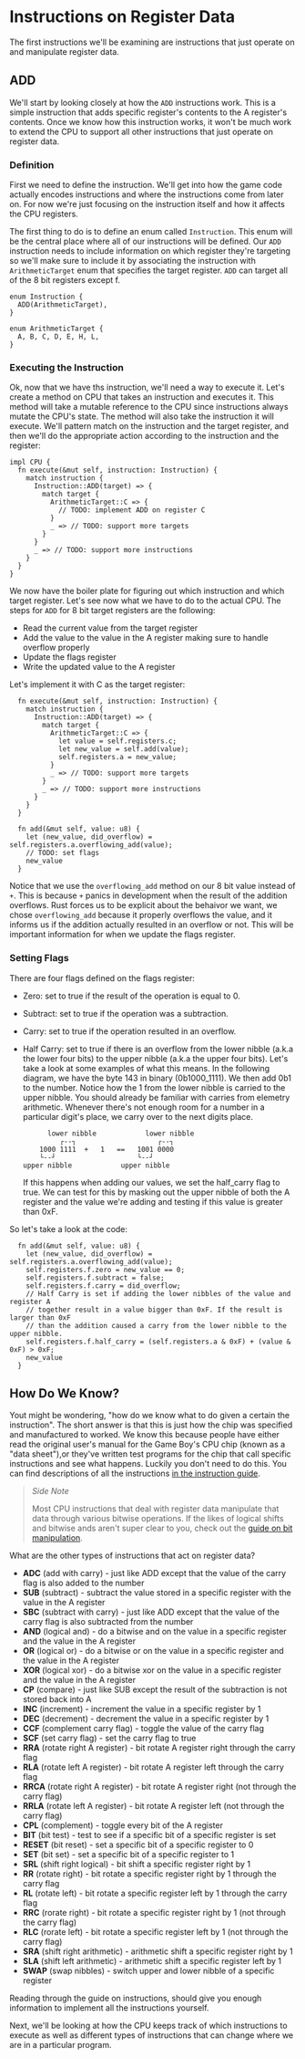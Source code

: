 # Instructions on Register Data

The first instructions we'll be examining are instructions that just operate on and manipulate register data.

## ADD

We'll start by looking closely at how the `ADD` instructions work. This is a simple instruction that adds specific register's contents to the A register's contents. Once we know how this instruction works, it won't be much work to extend the CPU to support all other instructions that just operate on register data.

### Definition

First we need to define the instruction. We'll get into how the game code actually encodes instructions and where the instructions come from later on. For now we're just focusing on the instruction itself and how it affects the CPU registers.

The first thing to do is to define an enum called `Instruction`. This enum will be the central place where all of our instructions will be defined. Our `ADD` instruction needs to include information on which register they're targeting so we'll make sure to include it by associating the instruction with `ArithmeticTarget` enum that specifies the target register. `ADD` can target all of the 8 bit registers except f.

```rust,noplaypen
enum Instruction {
  ADD(ArithmeticTarget),
}

enum ArithmeticTarget {
  A, B, C, D, E, H, L,
}
```

### Executing the Instruction

Ok, now that we have ths instruction, we'll need a way to execute it. Let's create a method on CPU that takes an instruction and executes it. This method will take a mutable reference to the CPU since instructions always mutate the CPU's state. The method will also take the instruction it will execute. We'll pattern match on the instruction and the target register, and then we'll do the appropriate action according to the instruction and the register:

```rust,noplaypen
impl CPU {
  fn execute(&mut self, instruction: Instruction) {
    match instruction {
      Instruction::ADD(target) => {
        match target {
          ArithmeticTarget::C => {
            // TODO: implement ADD on register C
          }
          _ => // TODO: support more targets
        }
      }
      _ => // TODO: support more instructions
    }
  }
}
```

We now have the boiler plate for figuring out which instruction and which target register. Let's see now what we have to do to the actual CPU. The steps for `ADD` for 8 bit target registers are the following:
* Read the current value from the target register
* Add the value to the value in the A register making sure to handle overflow properly
* Update the flags register
* Write the updated value to the A register

Let's implement it with C as the target register:

```rust,noplaypen
  fn execute(&mut self, instruction: Instruction) {
    match instruction {
      Instruction::ADD(target) => {
        match target {
          ArithmeticTarget::C => {
            let value = self.registers.c;
            let new_value = self.add(value);
            self.registers.a = new_value;
          }
          _ => // TODO: support more targets
        }
        _ => // TODO: support more instructions
      }
    }
  }

  fn add(&mut self, value: u8) {
    let (new_value, did_overflow) = self.registers.a.overflowing_add(value);
    // TODO: set flags
    new_value
  }
```

Notice that we use the `overflowing_add` method on our 8 bit value instead of `+`. This is because `+` panics in development when the result of the addition overflows. Rust forces us to be explicit about the behaivor we want, we chose `overflowing_add` because it properly overflows the value, and it informs us if the addition actually resulted in an overflow or not. This will be important information for when we update the flags register.

### Setting Flags

There are four flags defined on the flags register:
* Zero: set to true if the result of the operation is equal to 0.
* Subtract: set to true if the operation was a subtraction.
* Carry: set to true if the operation resulted in an overflow.
* Half Carry: set to true if there is an overflow from the lower nibble (a.k.a the lower four bits) to the upper nibble (a.k.a the upper four bits). Let's take a look at some examples of what this means. In the following diagram, we have the byte 143 in binary (0b1000_1111). We then add 0b1 to the number. Notice how the 1 from the lower nibble is carried to the upper nibble. You should already be familiar with carries from elemetry arithmetic. Whenever there's not enough room for a number in a particular digit's place, we carry over to the next digits place.
  ```
        lower nibble            lower nibble
           ┌--┐                    ┌--┐
      1000 1111  +   1   ==   1001 0000
      └--┘                    └--┘
  upper nibble            upper nibble
  ```

  If this happens when adding our values, we set the half_carry flag to true. We can test for this by masking out the upper nibble of both the A register and the value we're adding and testing if this value is greater than 0xF.

So let's take a look at the code:

```rust,noplaypen
  fn add(&mut self, value: u8) {
    let (new_value, did_overflow) = self.registers.a.overflowing_add(value);
    self.registers.f.zero = new_value == 0;
    self.registers.f.subtract = false;
    self.registers.f.carry = did_overflow;
    // Half Carry is set if adding the lower nibbles of the value and register A
    // together result in a value bigger than 0xF. If the result is larger than 0xF
    // than the addition caused a carry from the lower nibble to the upper nibble.
    self.registers.f.half_carry = (self.registers.a & 0xF) + (value & 0xF) > 0xF;
    new_value
  }
```

## How Do We Know?

Yout might be wondering, "how do we know what to do given a certain the instruction". The short answer is that this is just how the chip was specified  and manufactured to worked. We know this because people have either read the original user's manual for the Game Boy's CPU chip (known as a "data sheet"),or they've written test programs for the chip that call specific instructions and see what happens. Luckily you don't need to do this. You can find descriptions of all the instructions [in the instruction guide](TODO).

> *Side Note*
>
> Most CPU instructions that deal with register data manipulate that data through various bitwise operations. If the likes of logical shifts and bitwise ands aren't super clear to you, check out the [guide on bit manipulation](./appendix/bit_manipulation.md).

What are the other types of instructions that act on register data?

* **ADC** (add with carry) - just like ADD except that the value of the carry flag is also added to the number
* **SUB** (subtract) - subtract the value stored in a specific register with the value in the A register
* **SBC** (subtract with carry) - just like ADD except that the value of the carry flag is also subtracted from the number
* **AND** (logical and) - do a bitwise and on the value in a specific register and the value in the A register
* **OR** (logical or) - do a bitwise or on the value in a specific register and the value in the A register
* **XOR** (logical xor) - do a bitwise xor on the value in a specific register and the value in the A register
* **CP** (compare) - just like SUB except the result of the subtraction is not stored back into A
* **INC** (increment) - increment the value in a specific register by 1
* **DEC** (decrement) - decrement the value in a specific register by 1
* **CCF** (complement carry flag) - toggle the value of the carry flag
* **SCF** (set carry flag) - set the carry flag to true
* **RRA** (rotate right A register) - bit rotate A register right through the carry flag
* **RLA** (rotate left A register) - bit rotate A register left through the carry flag
* **RRCA** (rotate right A register) - bit rotate A register right (not through the carry flag)
* **RRLA** (rotate left A register) - bit rotate A register left (not through the carry flag)
* **CPL** (complement) - toggle every bit of the A register
* **BIT** (bit test) - test to see if a specific bit of a specific register is set
* **RESET** (bit reset) - set a specific bit of a specific register to 0
* **SET** (bit set) - set a specific bit of a specific register to 1
* **SRL** (shift right logical) - bit shift a specific register right by 1
* **RR** (rotate right) - bit rotate a specific register right by 1 through the carry flag
* **RL** (rotate left) - bit rotate a specific register left by 1 through the carry flag
* **RRC** (rorate right) - bit rotate a specific register right by 1 (not through the carry flag)
* **RLC** (rorate left) - bit rotate a specific register left by 1 (not through the carry flag)
* **SRA** (shift right arithmetic) - arithmetic shift a specific register right by 1
* **SLA** (shift left arithmetic) - arithmetic shift a specific register left by 1
* **SWAP** (swap nibbles) - switch upper and lower nibble of a specific register

Reading through the guide on instructions, should give you enough information to implement all the instructions yourself.

Next, we'll be looking at how the CPU keeps track of which instructions to execute as well as different types of instructions that can change where we are in a particular program.
